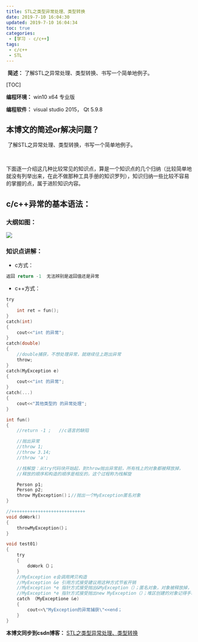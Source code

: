 ```yaml
---
title: STL之类型异常处理、类型转换
date: 2019-7-10 16:04:30
updated: 2019-7-10 16:04:34
toc: true
categories: 
 - [学习 - c/c++]
tags: 
 - c/c++
 - STL
---
```




​			**简述：** 了解STL之异常处理、类型转换、书写一个简单地例子。

<!-- more -->

[TOC]

**编程环境：**  win10 x64 专业版

**编程软件：**  visual studio 2015， Qt 5.9.8





## 本博文的简述or解决问题？

​		了解STL之异常处理、类型转换，书写一个简单地例子。

​        

下面逐一介绍这几种比较常见的知识点，算是一个知识点的几个归纳（比较简单地就没有列举出来，在此不做那种工具手册的知识罗列），知识归纳一些比较不容易的掌握的点，属于进阶知识内容。



## c/c++异常的基本语法：

### 大纲如图：

![](https://raw.githubusercontent.com/touwoyimuli/FigureBed/master/img/20190710161033.png)

### 知识点讲解：

- c方式：

```c
返回 return -1  无法辨别是返回值还是异常
```



- c++方式：

```c
try
{
	int ret = fun();
}
catch(int)
{
	cout<<"int 的异常";
}
catch(double)
{
	//double捕获，不想处理异常，就继续往上跑出异常
	throw;
}
catch(MyException e)
{
	cout<<"int 的异常";
}
catch(...)
{
	cout<<"其他类型的 的异常处理";
}

int fun()
{
	//return -1 ;   //c语言的缺陷

	//抛出异常
	//throw 1;
	//throw 3.14;
	//throw 'a';

	//栈解旋：从try代码块开始起，到throw抛出异常前，所有栈上的对象都被释放掉，
    //释放的顺序和构造的顺序是相反的，这个过程称为栈解旋

	Person p1;
	Person p2;
	throw MyException()；//抛出一个MyException匿名对象
}

//++++++++++++++++++++++++++++
void doWork()
{
	throwMyException(）；
}

void test01)
{
	try
	{
		doWork（）；
	}
	//MyException e会调用拷贝构造
	//MyException &e 引用方式接受建议用这种方式节省开销
	//MyException *e 指针方式接受抛出&MyException（）；匿名对象，对象被释放掉，不可以再操作e了
	//MyException *e 指针方式接受抛出new MyException（）；堆区创建的对象记得手动释放 deletee；
	catch （MyExceptione &e)
	{
		cout<<\"MyException的异常捕获\"<<end；
	}
}

```



**本博文同步到csdn博客：**  [STL之类型异常处理、类型转换](<https://blog.csdn.net/qq_33154343/article/details/95357944>)

